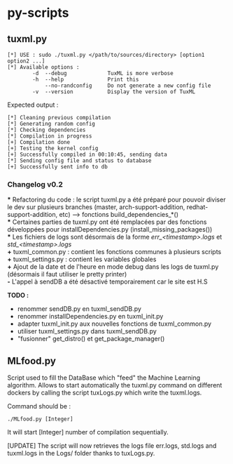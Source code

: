 # py-scripts

## tuxml.py
```
[*] USE : sudo ./tuxml.py </path/to/sources/directory> [option1 option2 ...]
[*] Available options :
        -d  --debug             TuxML is more verbose
        -h  --help              Print this
            --no-randconfig     Do not generate a new config file
        -v  --version           Display the version of TuxML
```

Expected output :

```
[*] Cleaning previous compilation
[*] Generating random config
[*] Checking dependencies
[*] Compilation in progress
[+] Compilation done
[+] Testing the kernel config
[+] Successfully compiled in 00:10:45, sending data
[*] Sending config file and status to database
[+] Successfully sent info to db
```

### Changelog v0.2
**\*** Refactoring du code : le script tuxml.py a été préparé pour pouvoir diviser le dev sur plusieurs branches (master, arch-support-addition, redhat-support-addition, etc) --> fonctions build_dependencies_\*()  
**\*** Certaines parties de tuxml.py ont été remplacées par des fonctions développées pour installDependencies.py (install_missing_packages())  
**\*** Les fichiers de logs sont désormais de la forme *err_\<timestamp\>.logs* et *std_\<timestamp\>.logs*  
**\+** tuxml_common.py : contient les fonctions communes à plusieurs scripts  
**\+** tuxml_settings.py : contient les variables globales  
**\+** Ajout de la date et de l'heure en mode debug dans les logs de tuxml.py (désormais il faut utiliser le pretty printer)  
**\-** L'appel à sendDB a été désactivé temporairement car le site est H.S

**TODO :**

* renommer sendDB.py en tuxml_sendDB.py
* renommer installDependencies.py en tuxml_init.py
* adapter tuxml_init.py aux nouvelles fonctions de tuxml_common.py
* utiliser tuxml_settings.py dans tuxml_sendDB.py
* "fusionner" get_distro() et get_package_manager()

## MLfood.py

Script used to fill the DataBase which "feed" the Machine Learning algorithm.
Allows to start automatically the tuxml.py command on different dockers by calling
the script tuxLogs.py which write the tuxml.logs.

Command should be :

    ./MLfood.py [Integer]

It will start [Integer] number of compilation sequentially.

[UPDATE] The script will now retrieves the logs file err.logs, std.logs and tuxml.logs in the Logs/ folder
thanks to tuxLogs.py.
